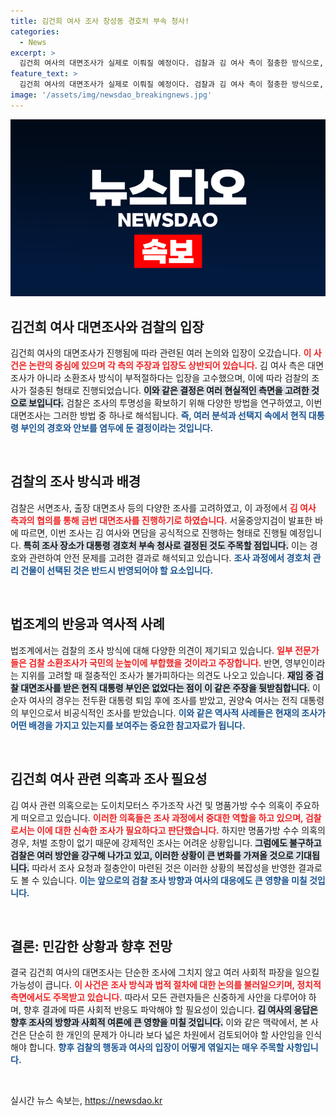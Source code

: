 ```yaml
---
title: 김건희 여사 조사 창성동 경호처 부속 청사!
categories:
  - News
excerpt: >
  김건희 여사의 대면조사가 실제로 이뤄질 예정이다. 검찰과 김 여사 측이 절충한 방식으로, 안전과 경호를 고려한 조사 장소가 선택됐다. 재임 중 영부인에 대한 대면조사는 이례적이며, 과거 사례들과 비교해 그 의미가 크다.
feature_text: >
  김건희 여사의 대면조사가 실제로 이뤄질 예정이다. 검찰과 김 여사 측이 절충한 방식으로, 안전과 경호를 고려한 조사 장소가 선택됐다. 재임 중 영부인에 대한 대면조사는 이례적이며, 과거 사례들과 비교해 그 의미가 크다.
image: '/assets/img/newsdao_breakingnews.jpg'
---
```


<p><img src="/assets/img/newsdao_breakingnews.jpg" alt="flaretime 속보" /></p>

<h2 data-ke-size="size26">김건희 여사 대면조사와 검찰의 입장</h2>

<p data-ke-size="size16">김건희 여사의 대면조사가 진행됨에 따라 관련된 여러 논의와 입장이 오갔습니다. <b><span style="color: #ee2323;">이 사건은 논란의 중심에 있으며 각 측의 주장과 입장도 상반되어 있습니다.</span></b> 김 여사 측은 대면조사가 아니라 소환조사 방식이 부적절하다는 입장을 고수했으며, 이에 따라 검찰의 조사가 절충된 형태로 진행되었습니다. <b><span style="background-color: #21538527;">이와 같은 결정은 여러 현실적인 측면을 고려한 것으로 보입니다.</span></b> 검찰은 조사의 투명성을 확보하기 위해 다양한 방법을 연구하였고, 이번 대면조사는 그러한 방법 중 하나로 해석됩니다. <b><span style="color: #1a5490;">즉, 여러 분석과 선택지 속에서 현직 대통령 부인의 경호와 안보를 염두에 둔 결정이라는 것입니다.</span></b></p>

<p data-ke-size="size16">&nbsp;</p>

<h2 data-ke-size="size26">검찰의 조사 방식과 배경</h2>

<p data-ke-size="size16">검찰은 서면조사, 출장 대면조사 등의 다양한 조사를 고려하였고, 이 과정에서 <b><span style="color: #ee2323;">김 여사 측과의 협의를 통해 금번 대면조사를 진행하기로 하였습니다.</span></b> 서울중앙지검이 발표한 바에 따르면, 이번 조사는 김 여사와 면담을 공식적으로 진행하는 형태로 진행될 예정입니다. <b><span style="background-color: #21538527;">특히 조사 장소가 대통령 경호처 부속 청사로 결정된 것도 주목할 점입니다.</span></b> 이는 경호와 관련하여 안전 문제를 고려한 결과로 해석되고 있습니다. <b><span style="color: #1a5490;">조사 과정에서 경호처 관리 건물이 선택된 것은 반드시 반영되어야 할 요소입니다.</span></b></p>

<p data-ke-size="size16">&nbsp;</p>

<h2 data-ke-size="size26">법조계의 반응과 역사적 사례</h2>

<p data-ke-size="size16">법조계에서는 검찰의 조사 방식에 대해 다양한 의견이 제기되고 있습니다. <b><span style="color: #ee2323;">일부 전문가들은 검찰 소환조사가 국민의 눈높이에 부합했을 것이라고 주장합니다.</span></b> 반면, 영부인이라는 지위를 고려할 때 절충적인 조사가 불가피하다는 의견도 나오고 있습니다. <b><span style="background-color: #21538527;">재임 중 검찰 대면조사를 받은 현직 대통령 부인은 없었다는 점이 이 같은 주장을 뒷받침합니다.</span></b> 이순자 여사의 경우는 전두환 대통령 퇴임 후에 조사를 받았고, 권양숙 여사는 전직 대통령의 부인으로서 비공식적인 조사를 받았습니다. <b><span style="color: #1a5490;">이와 같은 역사적 사례들은 현재의 조사가 어떤 배경을 가지고 있는지를 보여주는 중요한 참고자료가 됩니다.</span></b></p>

<p data-ke-size="size16">&nbsp;</p>

<h2 data-ke-size="size26">김건희 여사 관련 의혹과 조사 필요성</h2>

<p data-ke-size="size16">김 여사 관련 의혹으로는 도이치모터스 주가조작 사건 및 명품가방 수수 의혹이 주요하게 떠오르고 있습니다. <b><span style="color: #ee2323;">이러한 의혹들은 조사 과정에서 중대한 역할을 하고 있으며, 검찰로서는 이에 대한 신속한 조사가 필요하다고 판단했습니다.</span></b> 하지만 명품가방 수수 의혹의 경우, 처벌 조항이 없기 때문에 강제적인 조사는 어려운 상황입니다. <b><span style="background-color: #21538527;">그럼에도 불구하고 검찰은 여러 방안을 강구해 나가고 있고, 이러한 상황이 큰 변화를 가져올 것으로 기대됩니다.</span></b> 따라서 조사 요청과 절충안이 마련된 것은 이러한 상황의 복잡성을 반영한 결과로도 볼 수 있습니다. <b><span style="color: #1a5490;">이는 앞으로의 검찰 조사 방향과 여사의 대응에도 큰 영향을 미칠 것입니다.</span></b></p>

<p data-ke-size="size16">&nbsp;</p>

<h2 data-ke-size="size26">결론: 민감한 상황과 향후 전망</h2>

<p data-ke-size="size16">결국 김건희 여사의 대면조사는 단순한 조사에 그치지 않고 여러 사회적 파장을 일으킬 가능성이 큽니다. <b><span style="color: #ee2323;">이 사건은 조사 방식과 법적 절차에 대한 논의를 불러일으키며, 정치적 측면에서도 주목받고 있습니다.</span></b> 따라서 모든 관련자들은 신중하게 사안을 다루어야 하며, 향후 결과에 따른 사회적 반응도 파악해야 할 필요성이 있습니다. <b><span style="background-color: #21538527;">김 여사의 응답은 향후 조사의 방향과 사회적 여론에 큰 영향을 미칠 것입니다.</span></b> 이와 같은 맥락에서, 본 사건은 단순히 한 개인의 문제가 아니라 보다 넓은 차원에서 검토되어야 할 사안임을 인식해야 합니다. <b><span style="color: #1a5490;">향후 검찰의 행동과 여사의 입장이 어떻게 엮일지는 매우 주목할 사항입니다.</span></b></p> 

<p data-ke-size="size16">&nbsp;</p>
실시간 뉴스 속보는, <a href="https://newsdao.kr" rel="dofollow">https://newsdao.kr</a>


